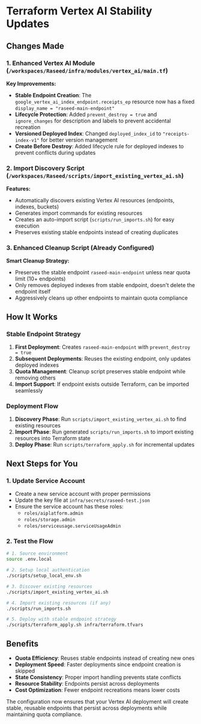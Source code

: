 # Terraform Vertex AI Stability Updates

## Changes Made

### 1. Enhanced Vertex AI Module (`/workspaces/Raseed/infra/modules/vertex_ai/main.tf`)

**Key Improvements:**
- **Stable Endpoint Creation**: The `google_vertex_ai_index_endpoint.receipts_ep` resource now has a fixed `display_name = "raseed-main-endpoint"`
- **Lifecycle Protection**: Added `prevent_destroy = true` and `ignore_changes` for description and labels to prevent accidental recreation
- **Versioned Deployed Index**: Changed `deployed_index_id` to `"receipts-index-v1"` for better version management
- **Create Before Destroy**: Added lifecycle rule for deployed indexes to prevent conflicts during updates

### 2. Import Discovery Script (`/workspaces/Raseed/scripts/import_existing_vertex_ai.sh`)

**Features:**
- Automatically discovers existing Vertex AI resources (endpoints, indexes, buckets)
- Generates import commands for existing resources
- Creates an auto-import script (`scripts/run_imports.sh`) for easy execution
- Preserves existing stable endpoints instead of creating duplicates

### 3. Enhanced Cleanup Script (Already Configured)

**Smart Cleanup Strategy:**
- Preserves the stable endpoint `raseed-main-endpoint` unless near quota limit (10+ endpoints)
- Only removes deployed indexes from stable endpoint, doesn't delete the endpoint itself
- Aggressively cleans up other endpoints to maintain quota compliance

## How It Works

### Stable Endpoint Strategy
1. **First Deployment**: Creates `raseed-main-endpoint` with `prevent_destroy = true`
2. **Subsequent Deployments**: Reuses the existing endpoint, only updates deployed indexes
3. **Quota Management**: Cleanup script preserves stable endpoint while removing others
4. **Import Support**: If endpoint exists outside Terraform, can be imported seamlessly

### Deployment Flow
1. **Discovery Phase**: Run `scripts/import_existing_vertex_ai.sh` to find existing resources
2. **Import Phase**: Run generated `scripts/run_imports.sh` to import existing resources into Terraform state
3. **Deploy Phase**: Run `scripts/terraform_apply.sh` for incremental updates

## Next Steps for You

### 1. Update Service Account
- Create a new service account with proper permissions
- Update the key file at `infra/secrets/raseed-test.json`
- Ensure the service account has these roles:
  - `roles/aiplatform.admin`
  - `roles/storage.admin` 
  - `roles/serviceusage.serviceUsageAdmin`

### 2. Test the Flow
```bash
# 1. Source environment
source .env.local

# 2. Setup local authentication
./scripts/setup_local_env.sh

# 3. Discover existing resources
./scripts/import_existing_vertex_ai.sh

# 4. Import existing resources (if any)
./scripts/run_imports.sh

# 5. Deploy with stable endpoint strategy
./scripts/terraform_apply.sh infra/terraform.tfvars
```

## Benefits

- **Quota Efficiency**: Reuses stable endpoints instead of creating new ones
- **Deployment Speed**: Faster deployments since endpoint creation is skipped
- **State Consistency**: Proper import handling prevents state conflicts  
- **Resource Stability**: Endpoints persist across deployments
- **Cost Optimization**: Fewer endpoint recreations means lower costs

The configuration now ensures that your Vertex AI deployment will create stable, reusable endpoints that persist across deployments while maintaining quota compliance.
